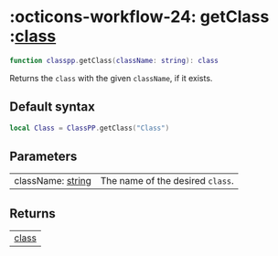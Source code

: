 <h1 class="api-header" markdown>
    <span class="api-icon" markdown>:octicons-workflow-24:</span>
    <span class="api-title">getClass</span>
    <span class="api-type">:</span><a href="../../data-types/class.md" class="api-type">class</a>
</h1>

```lua
function classpp.getClass(className: string): class
```

Returns the `class` with the given `className`, if it exists.

## Default syntax
```lua
local Class = ClassPP.getClass("Class")
```

## Parameters
<span markdown>
    <div class="md-typeset__table">
        <table>
            <tbody>
                <tr>
                    <td class="api-param-highlight">className: <a href="https://create.roblox.com/docs/luau/strings">string</a></td>
                    <td>The name of the desired <code>class</code>.</td>
                </tr>
            </tbody>
        </table>
    </div>
</span>

## Returns
<span markdown>
    <div class="md-typeset__table">
        <table>
            <tbody>
                <tr>
                    <td class="api-return-box"><a href="../../../dataTypes/class">class</a></td>
                </tr>
            </tbody>
        </table>
    </div>
</div>